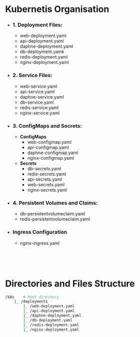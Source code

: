 # Kubernetis Organisation

* ### 1. Deployment Files:
    * web-deployment.yaml
    * api-deployment.yaml
    * daphne-deployment.yaml
    * db-deployment.yamk
    * redis-deployment.yaml
    * nginx-deployment.yaml

* ### 2. Service Files:
    * web-service.yaml
    * api-service.yaml
    * daphne-service.yaml
    * db-service.yaml
    * redis-service.yaml
    * nginx-service.yaml

* ### 3. ConfigMaps and Secrets:
    * **ConfigMaps**
        * web-configmap.yaml
        * api-configmap.yaml
        * daphne-configmap.yaml
        * nginx-configmap.yaml
    * **Secrets**
        * db-secrets.yaml
        * redis-secrets.yaml
        * api-secrets.yaml
        * web-secrets.yaml
        * nginx-secrets.yaml

* ### 4. Persistent Volumes and Claims:
    * db-persistentvolumeclaim.yaml
    * redis-persistentvolumeclaim.yaml

* ### Ingress Configuration
    * nginx-ingress.yaml
&nbsp;
<br/>
&nbsp;
<br/>
&nbsp;

# Directories and Files Structure

```bash
/k8s    # Root directory
    |_ /deployments
        |_ /web-deployment.yaml
        |_ /api-deployment.yaml
        |_ /daphne-deployment.yaml
        |_ /db-deployment.yaml
        |_ /redis-deployment.yaml
        |_ /nginx-deployment.yaml
```
